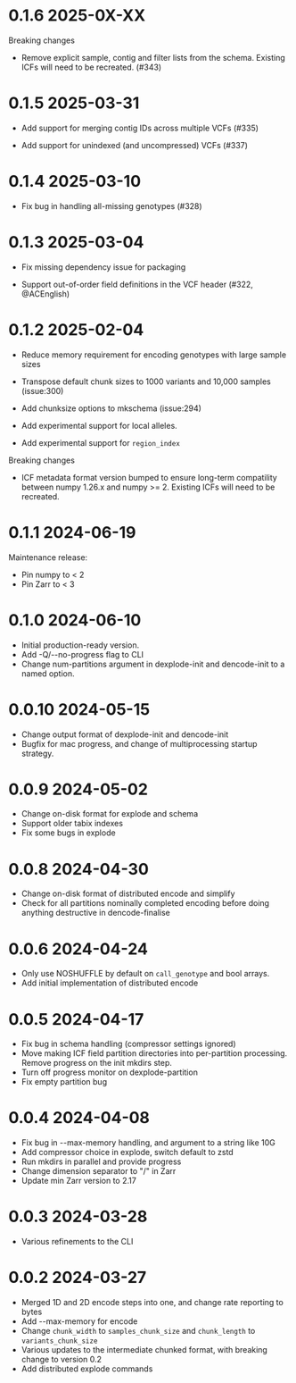# 0.1.6 2025-0X-XX

Breaking changes

- Remove explicit sample, contig and filter lists from the schema.
  Existing ICFs will need to be recreated. (#343)

# 0.1.5 2025-03-31

- Add support for merging contig IDs across multiple VCFs (#335)

- Add support for unindexed (and uncompressed) VCFs (#337)

# 0.1.4 2025-03-10

- Fix bug in handling all-missing genotypes (#328)

# 0.1.3 2025-03-04

- Fix missing dependency issue for packaging

- Support out-of-order field definitions in the VCF header (#322, @ACEnglish)

# 0.1.2 2025-02-04

- Reduce memory requirement for encoding genotypes with large sample sizes

- Transpose default chunk sizes to 1000 variants and 10,000 samples (issue:300)

- Add chunksize options to mkschema (issue:294)

- Add experimental support for local alleles.

- Add experimental support for ``region_index``

Breaking changes

- ICF metadata format version bumped to ensure long-term compatility between numpy 1.26.x
  and numpy >= 2. Existing ICFs will need to be recreated.


# 0.1.1 2024-06-19

Maintenance release:

- Pin numpy to < 2
- Pin Zarr to < 3

# 0.1.0 2024-06-10

- Initial production-ready version.
- Add -Q/--no-progress flag to CLI
- Change num-partitions argument in dexplode-init and dencode-init
  to a named option.

# 0.0.10 2024-05-15
- Change output format of dexplode-init and dencode-init
- Bugfix for mac progress, and change of multiprocessing startup strategy.

# 0.0.9 2024-05-02

- Change on-disk format for explode and schema
- Support older tabix indexes
- Fix some bugs in explode

# 0.0.8 2024-04-30

- Change on-disk format of distributed encode and simplify
- Check for all partitions nominally completed encoding before doing
  anything destructive in dencode-finalise

# 0.0.6 2024-04-24

- Only use NOSHUFFLE by default on ``call_genotype`` and bool arrays.
- Add initial implementation of distributed encode

# 0.0.5 2024-04-17

- Fix bug in schema handling (compressor settings ignored)
- Move making ICF field partition directories into per-partition processing.
  Remove progress on the init mkdirs step.
- Turn off progress monitor on dexplode-partition
- Fix empty partition bug

# 0.0.4 2024-04-08

- Fix bug in --max-memory handling, and argument to a string like 10G
- Add compressor choice in explode, switch default to zstd
- Run mkdirs in parallel and provide progress
- Change dimension separator to "/" in Zarr
- Update min Zarr version to 2.17

# 0.0.3 2024-03-28

- Various refinements to the CLI

# 0.0.2 2024-03-27

- Merged 1D and 2D encode steps into one, and change rate reporting to bytes
- Add --max-memory for encode
- Change `chunk_width` to `samples_chunk_size` and `chunk_length` to `variants_chunk_size`
- Various updates to the intermediate chunked format, with breaking change to version 0.2
- Add distributed explode commands

